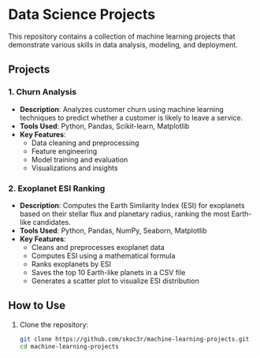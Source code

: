 # Data Science Projects

This repository contains a collection of machine learning projects that demonstrate various skills in data analysis, modeling, and deployment.

## Projects

### 1. Churn Analysis
- **Description**: Analyzes customer churn using machine learning techniques to predict whether a customer is likely to leave a service.
- **Tools Used**: Python, Pandas, Scikit-learn, Matplotlib
- **Key Features**:
  - Data cleaning and preprocessing
  - Feature engineering
  - Model training and evaluation
  - Visualizations and insights
    
### 2. Exoplanet ESI Ranking
- **Description**: Computes the Earth Similarity Index (ESI) for exoplanets based on their stellar flux and planetary radius, ranking the most Earth-like candidates.
- **Tools Used**: Python, Pandas, NumPy, Seaborn, Matplotlib
- **Key Features**:
  - Cleans and preprocesses exoplanet data
  - Computes ESI using a mathematical formula
  - Ranks exoplanets by ESI
  - Saves the top 10 Earth-like planets in a CSV file
  - Generates a scatter plot to visualize ESI distribution


## How to Use
1. Clone the repository:
   ```bash
   git clone https://github.com/skoc3r/machine-learning-projects.git
   cd machine-learning-projects
